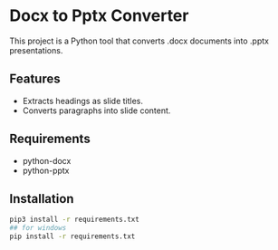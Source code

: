 # Docx to Pptx Converter

This project is a Python tool that converts .docx documents into .pptx presentations.

## Features
- Extracts headings as slide titles.
- Converts paragraphs into slide content.

## Requirements
- python-docx
- python-pptx

## Installation
```bash macos/linux
pip3 install -r requirements.txt
## for windows 
pip install -r requirements.txt
